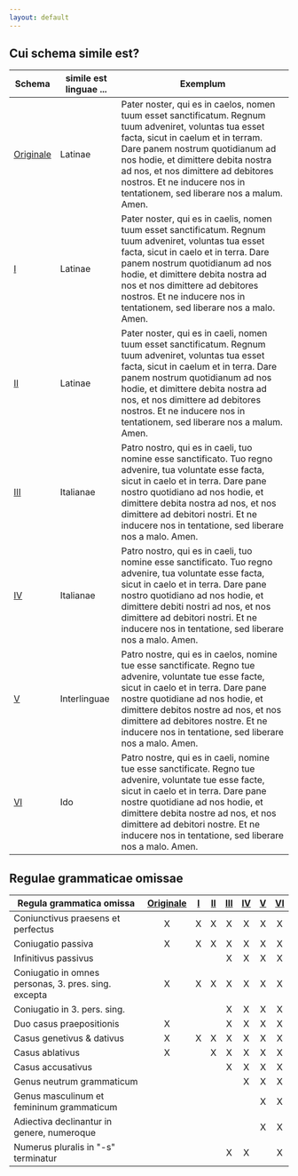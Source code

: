 ```yaml
---
layout: default
---
```


## Cui schema simile est?

| Schema           | simile est linguae ...  | Exemplum           |
|------------------|-------------------------|--------------------|
| [Originale](Schema-originale) | Latinae | Pater noster, qui es in caelos, nomen tuum esset sanctificatum. Regnum tuum adveniret, voluntas tua esset facta, sicut in caelum et in terram. Dare panem nostrum quotidianum ad nos hodie, et dimittere debita nostra ad nos, et nos dimittere ad debitores nostros. Et ne inducere nos in tentationem, sed liberare nos a malum. Amen. |
| [I](Schema-I)  | Latinae | Pater noster, qui es in caelis, nomen tuum esset sanctificatum. Regnum tuum adveniret, voluntas tua esset facta, sicut in caelo et in terra. Dare panem nostrum quotidianum ad nos hodie, et dimittere debita nostra ad nos et nos dimittere ad debitores nostros. Et ne inducere nos in tentationem, sed liberare nos a malo. Amen. |
| [II](Schema-II) | Latinae | Pater noster, qui es in caeli, nomen tuum esset sanctificatum. Regnum tuum adveniret, voluntas tua esset facta, sicut in caelum et in terra. Dare panem nostrum quotidianum ad nos hodie, et dimittere debita nostra ad nos, et nos dimittere ad debitores nostros. Et ne inducere nos in tentationem, sed liberare nos a malum. Amen. |
| [III](Schema-III) | Italianae | Patro nostro, qui es in caeli, tuo nomine esse sanctificato. Tuo regno advenire, tua voluntate esse facta, sicut in caelo et in terra. Dare pane nostro quotidiano ad nos hodie, et dimittere debita nostra ad nos, et nos dimittere ad debitori nostri. Et ne inducere nos in tentatione, sed liberare nos a malo. Amen. |
| [IV](Schema-IV) |  Italianae | Patro nostro, qui es in caeli, tuo nomine esse sanctificato. Tuo regno advenire, tua voluntate esse facta, sicut in caelo et in terra. Dare pane nostro quotidiano ad nos hodie, et dimittere debiti nostri ad nos, et nos dimittere ad debitori nostri. Et ne inducere nos in tentatione, sed liberare nos a malo. Amen. |
| [V](Schema-V) |  Interlinguae | Patro nostre, qui es in caelos, nomine tue esse sanctificate. Regno tue advenire, voluntate tue esse facte, sicut in caelo et in terra. Dare pane nostre quotidiane ad nos hodie, et dimittere debitos nostre ad nos, et nos dimittere ad debitores nostre. Et ne inducere nos in tentatione, sed liberare nos a malo. Amen. |
| [VI](Schema-VI) | Ido | Patro nostre, qui es in caeli, nomine tue esse sanctificate. Regno tue advenire, voluntate tue esse facte, sicut in caelo et in terra. Dare pane nostre quotidiane ad nos hodie, et dimittere debita nostre ad nos, et nos dimittere ad debitori nostre. Et ne inducere nos in tentatione, sed liberare nos a malo. Amen. |

## Regulae grammaticae omissae

| Regula grammatica omissa                             | [Originale](Schema-originale) | [I](Schema-I) | [II](Schema-II) | [III](Schema-III) | [IV](Schema-IV) | [V](Schema-V) | [VI](Schema-VI) |
|------------------------------------------------------|:-----:|:-:|:--:|:---:|:--:|:-:|:--:|
| Coniunctivus praesens et perfectus                   | X     | X | X  | X   | X  | X | X  |
| Coniugatio passiva                                   | X     | X | X  | X   | X  | X | X  |
| Infinitivus passivus                                 |       |   |    | X   | X  | X | X  |
| Coniugatio in omnes personas, 3. pres. sing. excepta | X     | X | X  | X   | X  | X | X  |
| Coniugatio in 3. pers. sing.                         |       |   |    | X   | X  | X | X  |
| Duo casus praepositionis                             | X     |   |    | X   | X  | X | X  |
| Casus genetivus & dativus                            | X     | X | X  | X   | X  | X | X  |
| Casus ablativus                                      | X     |   | X  | X   | X  | X | X  |
| Casus accusativus                                    |       |   |    | X   | X  | X | X  |
| Genus neutrum grammaticum                            |       |   |    |     | X  | X | X  |
| Genus masculinum et femininum grammaticum            |       |   |    |     |    | X | X  |
| Adiectiva declinantur in genere, numeroque           |       |   |    |     |    | X | X  |
| Numerus pluralis in "-s" terminatur                  |       |   |    | X   | X  |   | X  |

